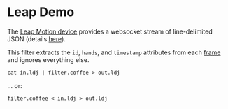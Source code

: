 # Leap Demo

The [Leap Motion device](https://www.leapmotion.com) provides a websocket stream of line-delimited JSON (details [here](https://gist.github.com/joyrexus/7217032)).

This filter extracts the `id`, `hands`, and `timestamp` attributes from each [frame](https://gist.github.com/xseignard/5858797) and ignores everything else.

    cat in.ldj | filter.coffee > out.ldj

... or:

    filter.coffee < in.ldj > out.ldj
